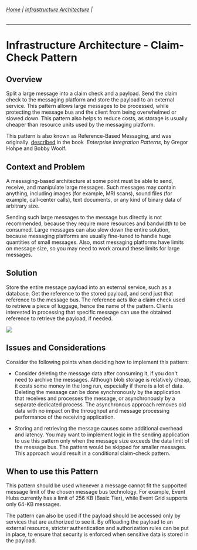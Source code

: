 ###### [Home](https://github.com/RyKaj/Documentation/blob/master/README.md) | [Infrastructure Architecture](https://github.com/RyKaj/Documentation/tree/master/InfrastructureArchitecture/README.md) |
------------


Infrastructure Architecture - Claim-Check Pattern
===============================================


 
Overview
--------

Split a large message into a claim check and a payload. Send the claim
check to the messaging platform and store the payload to an external
service. This pattern allows large messages to be processed, while
protecting the message bus and the client from being overwhelmed or
slowed down. This pattern also helps to reduce costs, as storage is
usually cheaper than resource units used by the messaging platform.

This pattern is also known as Reference-Based Messaging, and was
originally 
[described](https://www.enterpriseintegrationpatterns.com/patterns/messaging/StoreInLibrary.html) in
the book  *Enterprise Integration Patterns*, by Gregor Hohpe and Bobby
Woolf.

Context and Problem
-------------------

A messaging-based architecture at some point must be able to send,
receive, and manipulate large messages. Such messages may contain
anything, including images (for example, MRI scans), sound files (for
example, call-center calls), text documents, or any kind of binary data
of arbitrary size.

Sending such large messages to the message bus directly is not
recommended, because they require more resources and bandwidth to be
consumed. Large messages can also slow down the entire solution, because
messaging platforms are usually fine-tuned to handle huge quantities of
small messages. Also, most messaging platforms have limits on message
size, so you may need to work around these limits for large messages.

Solution
--------

Store the entire message payload into an external service, such as a
database. Get the reference to the stored payload, and send just that
reference to the message bus. The reference acts like a claim check used
to retrieve a piece of luggage, hence the name of the pattern. Clients
interested in processing that specific message can use the obtained
reference to retrieve the payload, if needed.

![](attachments/463533314/463533313.jpg)

Issues and Considerations
-------------------------

Consider the following points when deciding how to implement this
pattern:

-   Consider deleting the message data after consuming it, if you don\'t
    need to archive the messages. Although blob storage is relatively
    cheap, it costs some money in the long run, especially if there is a
    lot of data. Deleting the message can be done synchronously by the
    application that receives and processes the message, or
    asynchronously by a separate dedicated process. The asynchronous
    approach removes old data with no impact on the throughput and
    message processing performance of the receiving application.

-   Storing and retrieving the message causes some additional overhead
    and latency. You may want to implement logic in the sending
    application to use this pattern only when the message size exceeds
    the data limit of the message bus. The pattern would be skipped for
    smaller messages. This approach would result in a conditional
    claim-check pattern.

When to use this Pattern
------------------------

This pattern should be used whenever a message cannot fit the supported
message limit of the chosen message bus technology. For example, Event
Hubs currently has a limit of 256 KB (Basic Tier), while Event Grid
supports only 64-KB messages.

The pattern can also be used if the payload should be accessed only by
services that are authorized to see it. By offloading the payload to an
external resource, stricter authentication and authorization rules can
be put in place, to ensure that security is enforced when sensitive data
is stored in the payload.



 



